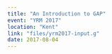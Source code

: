 ```yaml
---
title: "An Introduction to GAP"
event: "YRM 2017"
location: "Kent"
link: "files/yrm2017-input.g"
date: 2017-08-04
---
```

